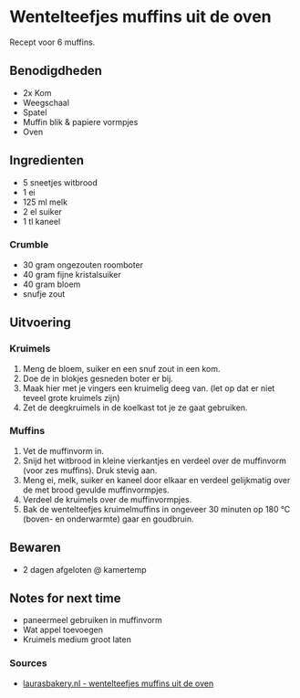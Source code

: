 # Wentelteefjes muffins uit de oven

Recept voor 6 muffins.

## Benodigdheden

* 2x Kom
* Weegschaal
* Spatel
* Muffin blik & papiere vormpjes
* Oven

## Ingredienten

* 5 sneetjes witbrood
* 1 ei
* 125 ml melk
* 2 el suiker
* 1 tl kaneel

### Crumble

* 30 gram ongezouten roomboter
* 40 gram fijne kristalsuiker
* 40 gram bloem
* snufje zout


## Uitvoering

### Kruimels

1. Meng de bloem, suiker en een snuf zout in een kom.
2. Doe de in blokjes gesneden boter er bij.
3. Maak hier met je vingers een kruimelig deeg van. (let op dat er niet teveel grote kruimels zijn)
4. Zet de deegkruimels in de koelkast tot je ze gaat gebruiken.

### Muffins

1. Vet de muffinvorm in.
2. Snijd het witbrood in kleine vierkantjes en verdeel over de muffinvorm (voor zes muffins). Druk stevig aan.
3. Meng ei, melk, suiker en kaneel door elkaar en verdeel gelijkmatig over de met brood gevulde muffinvormpjes.
4. Verdeel de kruimels over de muffinvormpjes.
5. Bak de wentelteefjes kruimelmuffins in ongeveer 30 minuten op 180 °C (boven- en onderwarmte) gaar en goudbruin.


## Bewaren

* 2 dagen afgeloten @ kamertemp

## Notes for next time

* paneermeel gebruiken in muffinvorm
* Wat appel toevoegen
* Kruimels medium groot laten

### Sources
* [laurasbakery.nl - wentelteefjes muffins uit de oven](https://www.laurasbakery.nl/wentelteefjes-muffins-uit-de-oven/)

